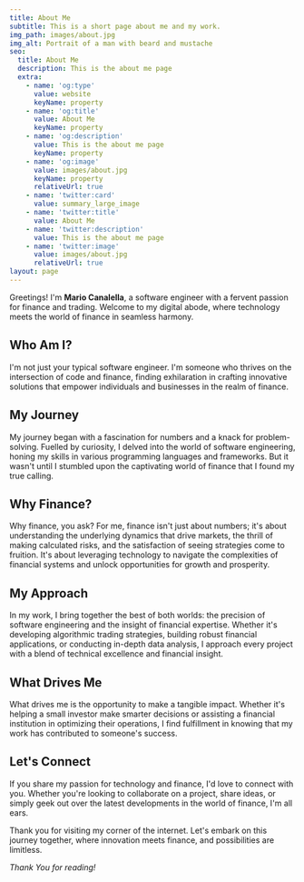 ```yaml
---
title: About Me
subtitle: This is a short page about me and my work.
img_path: images/about.jpg
img_alt: Portrait of a man with beard and mustache
seo:
  title: About Me
  description: This is the about me page
  extra:
    - name: 'og:type'
      value: website
      keyName: property
    - name: 'og:title'
      value: About Me
      keyName: property
    - name: 'og:description'
      value: This is the about me page
      keyName: property
    - name: 'og:image'
      value: images/about.jpg
      keyName: property
      relativeUrl: true
    - name: 'twitter:card'
      value: summary_large_image
    - name: 'twitter:title'
      value: About Me
    - name: 'twitter:description'
      value: This is the about me page
    - name: 'twitter:image'
      value: images/about.jpg
      relativeUrl: true
layout: page
---
```


Greetings! I'm **Mario Canalella**, a software engineer with a fervent passion for finance and trading. Welcome to my digital abode, where technology meets the world of finance in seamless harmony.

## Who Am I?

I'm not just your typical software engineer. I'm someone who thrives on the intersection of code and finance, finding exhilaration in crafting innovative solutions that empower individuals and businesses in the realm of finance.

## My Journey

My journey began with a fascination for numbers and a knack for problem-solving. Fuelled by curiosity, I delved into the world of software engineering, honing my skills in various programming languages and frameworks. But it wasn't until I stumbled upon the captivating world of finance that I found my true calling.

## Why Finance?

Why finance, you ask? For me, finance isn't just about numbers; it's about understanding the underlying dynamics that drive markets, the thrill of making calculated risks, and the satisfaction of seeing strategies come to fruition. It's about leveraging technology to navigate the complexities of financial systems and unlock opportunities for growth and prosperity.

## My Approach

In my work, I bring together the best of both worlds: the precision of software engineering and the insight of financial expertise. Whether it's developing algorithmic trading strategies, building robust financial applications, or conducting in-depth data analysis, I approach every project with a blend of technical excellence and financial insight.

## What Drives Me

What drives me is the opportunity to make a tangible impact. Whether it's helping a small investor make smarter decisions or assisting a financial institution in optimizing their operations, I find fulfillment in knowing that my work has contributed to someone's success.

## Let's Connect

If you share my passion for technology and finance, I'd love to connect with you. Whether you're looking to collaborate on a project, share ideas, or simply geek out over the latest developments in the world of finance, I'm all ears.

Thank you for visiting my corner of the internet. Let's embark on this journey together, where innovation meets finance, and possibilities are limitless.

*Thank You for reading!*